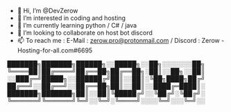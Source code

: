 - 👋 Hi, I’m @DevZerow
- 👀 I’m interested in coding and hosting
- 🌱 I’m currently learning python / C# / java
- 💞️ I’m looking to collaborate on host bot discord
- 📫 To reach me : E-Mail : zerow.pro@protonmail.com / Discord : Zerow - Hosting-for-all.com#6695
 
███████╗███████╗██████╗░░█████╗░░██╗░░░░░░░██╗ ╚════██║██╔════╝██╔══██╗██╔══██╗░██║░░██╗░░██║ ░░███╔═╝█████╗░░██████╔╝██║░░██║░╚██╗████╗██╔╝ ██╔══╝░░██╔══╝░░██╔══██╗██║░░██║░░████╔═████║░ ███████╗███████╗██║░░██║╚█████╔╝░░╚██╔╝░╚██╔╝░ ╚══════╝╚══════╝╚═╝░░╚═╝░╚════╝░░░░╚═╝░░░╚═╝░░
